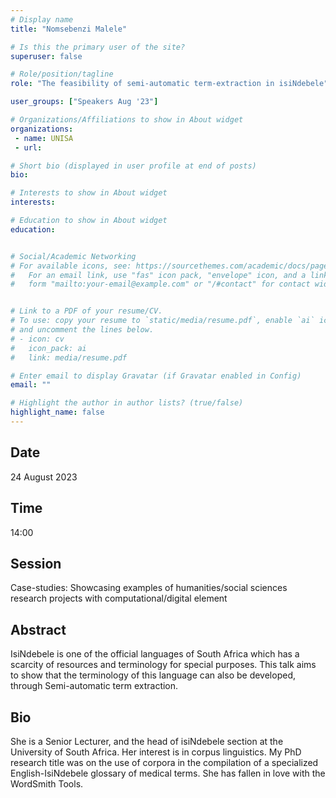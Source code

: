 ```yaml
---
# Display name
title: "Nomsebenzi Malele"

# Is this the primary user of the site?
superuser: false

# Role/position/tagline
role: "The feasibility of semi-automatic term-extraction in isiNdebele"

user_groups: ["Speakers Aug '23"]

# Organizations/Affiliations to show in About widget
organizations:
 - name: UNISA
 - url: 

# Short bio (displayed in user profile at end of posts)
bio: 

# Interests to show in About widget
interests: 

# Education to show in About widget
education:


# Social/Academic Networking
# For available icons, see: https://sourcethemes.com/academic/docs/page-builder/#icons
#   For an email link, use "fas" icon pack, "envelope" icon, and a link in the
#   form "mailto:your-email@example.com" or "/#contact" for contact widget.


# Link to a PDF of your resume/CV.
# To use: copy your resume to `static/media/resume.pdf`, enable `ai` icons in `params.toml`, 
# and uncomment the lines below.
# - icon: cv
#   icon_pack: ai
#   link: media/resume.pdf

# Enter email to display Gravatar (if Gravatar enabled in Config)
email: ""

# Highlight the author in author lists? (true/false)
highlight_name: false
---
```


## Date

24 August 2023

## Time

14:00

## Session

Case-studies: Showcasing examples of humanities/social sciences research projects with computational/digital element

## Abstract

IsiNdebele is one of the official languages of South Africa which has a scarcity of resources and terminology for special purposes. This talk aims to show that the terminology of this language can also be developed, through Semi-automatic term extraction.

## Bio

She is a Senior Lecturer, and the head of isiNdebele section at the University of South Africa. Her interest is in corpus linguistics. My PhD research title was on the use of corpora in the compilation of a specialized English-IsiNdebele glossary of medical terms. She has fallen in love with the WordSmith Tools.

